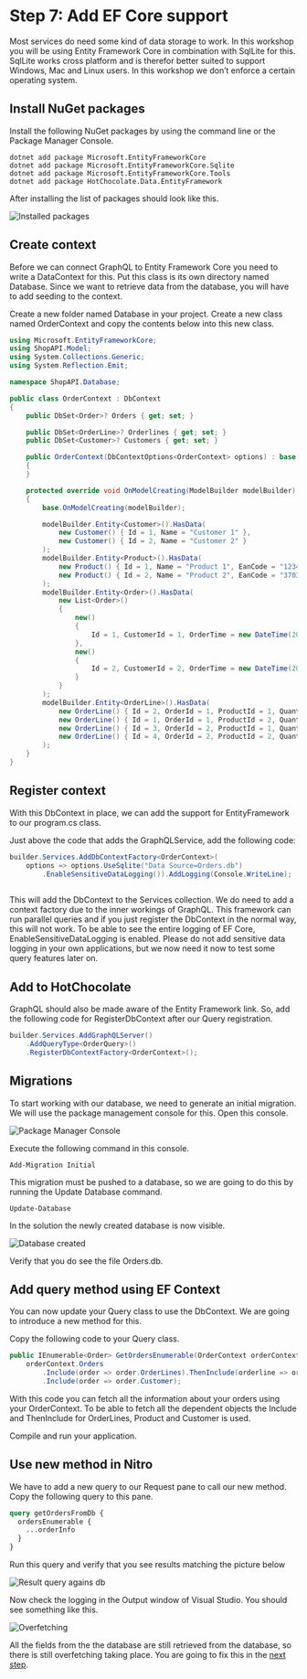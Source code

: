 # Step 7: Add EF Core support

Most services do need some kind of data storage to work. In this workshop you will be using Entity Framework Core in combination with SqlLite for this. SqlLite works cross platform and is therefor better suited to support Windows, Mac and Linux users. In this workshop we don’t enforce a certain operating system.

## Install NuGet packages

Install the following NuGet packages by using the command line or the Package Manager Console.

```shell
dotnet add package Microsoft.EntityFrameworkCore
dotnet add package Microsoft.EntityFrameworkCore.Sqlite
dotnet add package Microsoft.EntityFrameworkCore.Tools
dotnet add package HotChocolate.Data.EntityFramework
```

After installing the list of packages should look like this.

![Installed packages](./images/EF%20Core%20installed%20packages.png)

## Create context

Before we can connect GraphQL to Entity Framework Core you need to write a DataContext for this. Put this class is its own directory named Database. Since we want to retrieve data from the database, you will have to add seeding to the context.

Create a new folder named Database in your project. Create a new class named OrderContext and copy the contents below into this new class.

```csharp
using Microsoft.EntityFrameworkCore;
using ShopAPI.Model;
using System.Collections.Generic;
using System.Reflection.Emit;

namespace ShopAPI.Database;

public class OrderContext : DbContext
{
    public DbSet<Order>? Orders { get; set; }

    public DbSet<OrderLine>? Orderlines { get; set; }
    public DbSet<Customer>? Customers { get; set; }

    public OrderContext(DbContextOptions<OrderContext> options) : base(options)
    {
    }

    protected override void OnModelCreating(ModelBuilder modelBuilder)
    {
        base.OnModelCreating(modelBuilder);

        modelBuilder.Entity<Customer>().HasData(
            new Customer() { Id = 1, Name = "Customer 1" },
            new Customer() { Id = 2, Name = "Customer 2" }
        );
        modelBuilder.Entity<Product>().HasData(
            new Product() { Id = 1, Name = "Product 1", EanCode = "123439900", Price = 100, Weight = 300 },
            new Product() { Id = 2, Name = "Product 2", EanCode = "37034034039", Price = 200, Weight = 700 }
        );
        modelBuilder.Entity<Order>().HasData(
            new List<Order>()
            {
                new()
                {
                    Id = 1, CustomerId = 1, OrderTime = new DateTime(2025, 5, 21, 12, 30, 30)
                },
                new()
                {
                    Id = 2, CustomerId = 2, OrderTime = new DateTime(2025, 5, 21, 9, 15, 00)
                }
            }
        );
        modelBuilder.Entity<OrderLine>().HasData(
            new OrderLine() { Id = 2, OrderId = 1, ProductId = 1, Quantity = 2, DiscountPercentage = 0 },
            new OrderLine() { Id = 1, OrderId = 1, ProductId = 2, Quantity = 5, DiscountPercentage = 5 },
            new OrderLine() { Id = 3, OrderId = 2, ProductId = 1, Quantity = 7, DiscountPercentage = 0 },
            new OrderLine() { Id = 4, OrderId = 2, ProductId = 2, Quantity = 10, DiscountPercentage = 20.0m }
        );
    }
}


```

## Register context 
With this DbContext in place, we can add the support for EntityFramework to our program.cs class.

Just above the code that adds the GraphQLService, add the following code:

```csharp
builder.Services.AddDbContextFactory<OrderContext>(
    options => options.UseSqlite("Data Source=Orders.db")
        .EnableSensitiveDataLogging()).AddLogging(Console.WriteLine);
       
```

This will add the DbContext to the Services collection. We do need to add a context factory due to the inner workings of GraphQL. This framework can run parallel queries and if you just register the DbContext in the normal way, this will not work. To be able to see the entire logging of EF Core, EnableSensitiveDataLogging is enabled. Please do not add sensitive data logging in your own applications, but we now need it now to test some query features later on.

## Add to HotChocolate

GraphQL should also be made aware of the Entity Framework link.
So, add the following code for RegisterDbContext after our Query registration.

```csharp
builder.Services.AddGraphQLServer()
    .AddQueryType<OrderQuery>()
    .RegisterDbContextFactory<OrderContext>();
```

## Migrations

To start working with our database, we need to generate an initial migration. We will use the package management console for this. Open this console.

![Package Manager Console](./images/Package%20managar%20console.png)

Execute the following command in this console.

```shell
Add-Migration Initial
```

This migration must be pushed to a database, so we are going to do this by running the Update Database command.

```shell
Update-Database
```
In the solution the newly created database is now visible.

![Database created](./images/Database%20created.png)

Verify that you do see the file Orders.db.

## Add query method using EF Context

You can now update your Query class to use the DbContext. We are going to introduce a new method for this.

Copy the following code to your Query class.

```csharp
public IEnumerable<Order> GetOrdersEnumerable(OrderContext orderContext) =>
    orderContext.Orders
        .Include(order => order.OrderLines).ThenInclude(orderline => orderline.Product)
        .Include(order => order.Customer);
```

With this code you can fetch all the information about your orders using your OrderContext. To be able to fetch all the dependent objects the Include and ThenInclude for OrderLines, Product and Customer is used.

Compile and run your application.

## Use new method in Nitro

We have to add a new query to our Request pane to call our new method. Copy the following query to this pane.

```graphql
query getOrdersFromDb {
  ordersEnumerable {
    ...orderInfo
  }
}
```
Run this query and verify that you see results matching the picture below

![Result query agains db](./images/Db%20connection%20result.png)

Now check the logging in the Output window of Visual Studio. You should see something like this.

![Overfetching](./images/Overfetching.png)

All the fields from the the database are still retrieved from the database, so there is still overfetching taking place. You are going to fix this in the [next step](./Step8.md).


